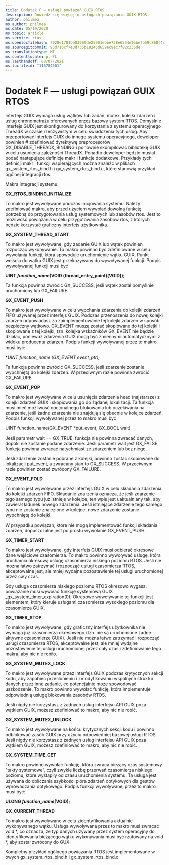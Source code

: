 ```yaml
---
title: Dodatek F — usługi powiązań GUIX RTOS
description: Dowiedz się więcej o usługach powiązania GUIX RTOS.
author: philmea
ms.author: philmea
ms.date: 05/19/2020
ms.topic: article
ms.service: rtos
ms.openlocfilehash: 7928e1781be03969de25901ebbe728e6554e96befb59c860f4ea53663c28932d
ms.sourcegitcommit: 93d716cf7e3d735b18246d659ec9ec7f82c336de
ms.translationtype: MT
ms.contentlocale: pl-PL
ms.lasthandoff: 08/07/2021
ms.locfileid: "116784601"
---
```

# <a name="appendix-f---guix-rtos-binding-services"></a>Dodatek F — usługi powiązań GUIX RTOS

Interfejs GUIX wymaga usług wątków lub zadań, mutex, kolejki zdarzeń i usług chronometrażu oferowanych przez bazowy system RTOS. Domyślnie interfejs GUIX jest skonfigurowany do korzystania z systemu operacyjnego ThreadX w czasie rzeczywistym w celu świadczenia tych usług. Aby przeportować interfejs GUIX do innego systemu operacyjnego, deweloper powinien # zdefiniować dyrektywę preprocesorów GX_DISABLE_THREADX_BINDING i ponownie skompilować bibliotekę GUIX w celu usunięcia zależności ThreadX. Ponadto deweloper będzie musiał podać następujące definicje makr i funkcje dodatkowe. Przykłady tych definicji makr i funkcji wspierających można znaleźć w plikach gx_system_rtos_bind.h i gx_system_rtos_bind.c, które stanowią przykład ogólnej integracji rtos.

Makra integracji systemu:

**GX_RTOS_BINDING_INITIALIZE**

To makro jest wywoływane podczas inicjowania systemu. Należy zdefiniować makro, aby przed użyciem wywołać dowolną funkcję potrzebną do przygotowania usług systemowych lub zasobów rtos. Jest to możliwość powiązania w celu przygotowania zasobów rtos, z których będzie korzystać graficzny interfejs użytkownika.

**GX_SYSTEM_THREAD_START**

To makro jest wywoływane, gdy zadanie GUIX lub wątek powinien rozpocząć wykonywanie. To makro powinno być zdefiniowane w celu wywołania funkcji, która spowoduje uruchomienie wątku GUIX. Punkt wejścia do wątku GUIX jest przekazywany do wywoływanej funkcji. Podpis wywoływanej funkcji musi być

**UINT *function_name*(VOID (thread_entry_point)(VOID));**

Ta funkcja powinna zwrócić GX_SUCCESS, jeśli wątek został pomyślnie uruchomiony lub GX_FAILURE.

**GX_EVENT_PUSH**

To makro jest wywoływane w celu wypchania zdarzenia do kolejki zdarzeń FIFO używanej przez interfejs GUIX. Podczas przenoszenia do nowej kolejki zdarzeń odpowiadasz za zaimplementowanie tej kolejki zdarzeń w sposób bezpieczny wątkowo. GX_EVENT muszą zostać skopiowane do tej kolejki i skopiowane z tej kolejki, tzn. kolejka wskaźników GX_EVENT nie będzie działać, ponieważ zdarzenia GUIX mogą być zmiennymi automatycznymi z widoku producenta zdarzeń. Podpis funkcji wywoływanej przez to makro musi być:

**UINT *function_name* (GX_EVENT *event_ptr);**

Ta funkcja powinna zwrócić GX_SUCCESS, jeśli zdarzenie zostanie wypchniętą do kolejki zdarzeń. W przeciwnym razie powinna zwrócić GX_FAILURE.

**GX_EVENT_POP**

To makro jest wywoływane w celu usunięcia zdarzenia head (najstarsze) z kolejki zdarzeń GUIX i skopiowania go do żądanej lokalizacji. Ta funkcja musi mieć możliwość opcjonalnego blokowania lub oczekiwania na zdarzenie, jeśli żadne zdarzenia nie znajdują się obecnie w kolejce zdarzeń. Podpis funkcji wywoływanej przez to makro musi być

UINT function_name(GX_EVENT *put_event, GX_BOOL wait)

Jeśli parametr wait == GX_TRUE, funkcja nie powinna zwracać danych, dopóki nie zostanie podane zdarzenie. Jeśli parametr wait jest GX_FALSE, funkcja powinna zwracać natychmiast ze zdarzeniem lub bez niego.

Jeśli zdarzenie zostanie pobrane z kolejki, powinno zostać skopiowane do lokalizacji put_event, a zwracany stan to GX_SUCCESS. W przeciwnym razie powinien zostać zwrócony GX_FAILURE.

**GX_EVENT_FOLD**

To makro jest wywoływane przez interfejs GUIX w celu składania zdarzenia do kolejki zdarzeń FIFO. Składanie zdarzenia oznacza, że jeśli zdarzenie tego samego typu już istnieje w kolejce, ten wpis jest uaktualniany tak, aby zawierał ładunek nowego zdarzenia. Jeśli istniejące zdarzenie tego samego typu nie zostanie znalezione w kolejce, nowe zdarzenie zostanie wypchniętą do kolejki. 

W przypadku powiązań, które nie mogą implementować funkcji składania zdarzeń, dopuszczalne jest po prostu wywołanie GX_EVENT_PUSH.

**GX_TIMER_START**

To makro jest wywoływane, gdy interfejs GUIX musi odbierać okresowe dane wejściowe czasomierza. To makro powinno wywoływać usługę, która uruchamia okresową usługę czasomierza niskiego poziomu RTOS. Jeśli nie można łatwo zatrzymać i rozpocząć usługi czasomierza RTOS, akceptowalne jest, ale mniej wydajne pozostawienie tej usługi uruchomionej przez cały czas.

Gdy usługa czasomierza niskiego poziomu RTOS okresowo wygasa, powiązanie musi wywołać funkcję systemową GUIX _gx_system_timer_expiration(0); Okresowe wywoływanie tej funkcji jest elementem, który kieruje usługami czasomierza wysokiego poziomu dla czasomierza GUIX.

**GX_TIMER_STOP**

To makro jest wywoływane, gdy graficzny interfejs użytkownika nie wymaga już czasomierza okresowego (tzn. nie są uruchomione żadne aktywne czasomierze GUIX). Jeśli nie można łatwo zatrzymać i rozpocząć usługi czasomierza RTOS, akceptowalne jest, ale mniej wydajne pozostawienie tej usługi uruchomionej przez cały czas i zdefiniowanie tego makra, aby nic nie robiło.

**GX_SYSTEM_MUTEX_LOCK**

To makro jest wywoływane przez interfejs GUIX podczas krytycznych sekcji kodu, aby zapobiec przesłonieniu i zmodyfikowaniu wspólnych struktur danych przez inne zadanie, co potencjalnie może spowodować uszkodzenie. To makro powinno wywołać funkcję, która implementuje odpowiednią usługę blokowania zasobów RTOS.

Jeśli nigdy nie korzystasz z żadnych usług interfejsu API GUIX poza wątkiem GUIX, możesz zdefiniować to makro, aby nic nie robić.

**GX_SYSTEM_MUTEX_UNLOCK**

To makro jest wywoływane na końcu krytycznych sekcji kodu i powinno odblokować zasób GUIX przy użyciu odpowiedniej bazowej usługi RTOS. Jeśli nigdy nie korzystasz z żadnych usług interfejsu API GUIX poza wątkiem GUIX, możesz zdefiniować to makro, aby nic nie robić.

**GX_SYSTEM_TIME_GET**

To makro powinno wywołać funkcję, która zwraca bieżący czas systemowy "takty systemowe", czyli zwykle liczbę przerwań czasomierza niskiego poziomu, które wystąpiły od czasu uruchomienia systemu. Ta usługa jest używana do obliczania szybkości pióra zdarzeń dotykowych dla gestów wprowadzania dotykowego. Podpis funkcji wywoływanej przez to makro musi być:

**ULONG *function_name*(VOID);**

**GX_CURRENT_THREAD**

To makro jest wywoływane w celu zidentyfikowania aktualnie wykonywanego wątku. Usługa wywoływana przez to makro musi zwracać void *, co oznacza, że typ danych używany przez system operacyjny do identyfikowania bieżącego wątku wykonywania musi być rzutowany na void *, aby został zwrócony do GUX.

Kompletny przykład ogólnego powiązania RTOS jest implementowane w owych gx_system_rtos_bind.h i gx_system_rtos_bind.c